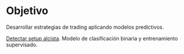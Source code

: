 # Objetivo
Desarrollar estrategias de trading aplicando modelos predictivos. 

[Detectar setup alcista](https://jmtonello.github.io/trading/index.html).
Modelo de clasificación binaria y entrenamiento supervisado.
